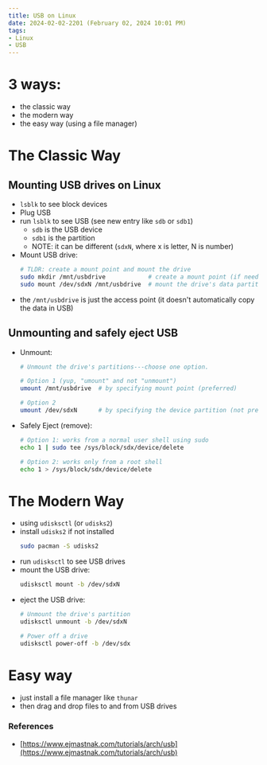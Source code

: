 ```yaml
---
title: USB on Linux
date: 2024-02-02-2201 (February 02, 2024 10:01 PM)
tags:
- Linux
- USB
---
```


# 3 ways:
- the classic way
- the modern way
- the easy way (using a file manager)

# The Classic Way

## Mounting USB drives on Linux
- `lsblk` to see block devices
- Plug USB
- run `lsblk` to see USB (see new entry like `sdb` or `sdb1`)
  - `sdb` is the USB device
  - `sdb1` is the partition
  - NOTE: it can be different (`sdxN`, where x is letter, N is number)
- Mount USB drive:
  ```bash
  # TLDR: create a mount point and mount the drive
  sudo mkdir /mnt/usbdrive            # create a mount point (if needed)
  sudo mount /dev/sdxN /mnt/usbdrive  # mount the drive's data partition
  ```
- the `/mnt/usbdrive` is just the access point (it doesn't automatically copy the data in USB)

## Unmounting and safely eject USB
- Unmount:
  ```bash
  # Unmount the drive's partitions---choose one option.

  # Option 1 (yup, "umount" and not "unmount")
  umount /mnt/usbdrive  # by specifying mount point (preferred)

  # Option 2
  umount /dev/sdxN      # by specifying the device partition (not preferred)
  ```

- Safely Eject (remove):
  ```bash
  # Option 1: works from a normal user shell using sudo
  echo 1 | sudo tee /sys/block/sdx/device/delete

  # Option 2: works only from a root shell
  echo 1 > /sys/block/sdx/device/delete
  ```

# The Modern Way
- using `udisksctl` (or `udisks2`)
- install `udisks2` if not installed
  ```bash
  sudo pacman -S udisks2
  ```
- run `udisksctl` to see USB drives
- mount the USB drive:
  ```bash
  udisksctl mount -b /dev/sdxN
  ```
- eject the USB drive:
  ```bash
  # Unmount the drive's partition
  udisksctl unmount -b /dev/sdxN

  # Power off a drive
  udisksctl power-off -b /dev/sdx
  ```

# Easy way
- just install a file manager like `thunar`
- then drag and drop files to and from USB drives

### References
- [https://www.ejmastnak.com/tutorials/arch/usb](https://www.ejmastnak.com/tutorials/arch/usb)
